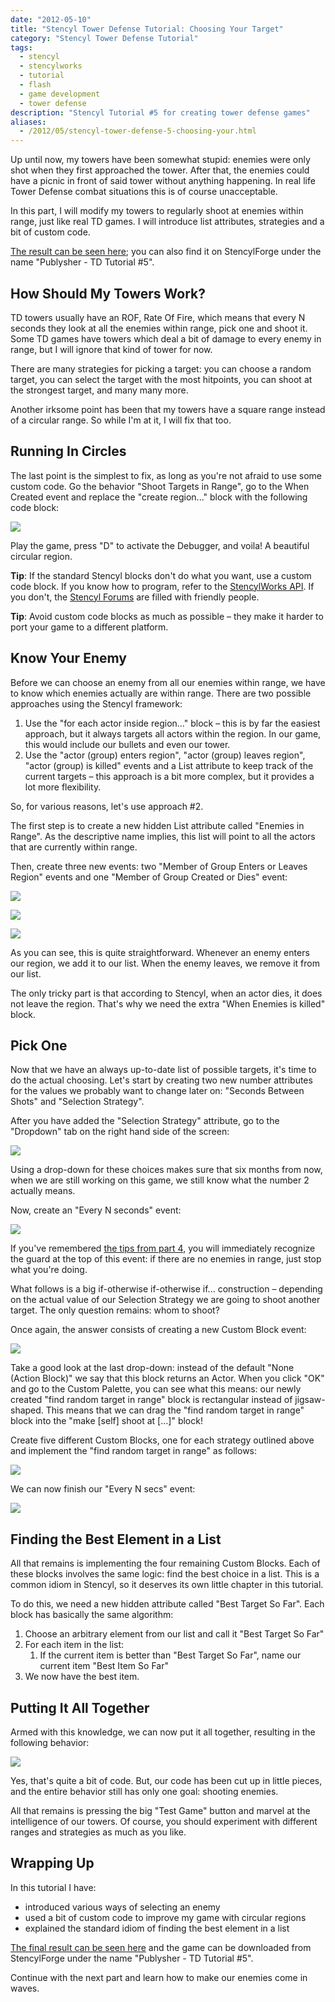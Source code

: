 ```yaml
---
date: "2012-05-10"
title: "Stencyl Tower Defense Tutorial: Choosing Your Target"
category: "Stencyl Tower Defense Tutorial"
tags:
  - stencyl
  - stencylworks
  - tutorial
  - flash
  - game development
  - tower defense
description: "Stencyl Tutorial #5 for creating tower defense games"
aliases:
  - /2012/05/stencyl-tower-defense-5-choosing-your.html
---
```


Up until now, my towers have been somewhat stupid: enemies were only shot when they first approached the tower. After
that, the enemies could have a picnic  in front of said tower without anything happening. In real life Tower Defense
combat situations this is of course unacceptable.

In this part, I will modify my towers to regularly shoot at enemies within range,
just like real TD games. I will introduce list attributes, strategies and a bit of custom code.

[The result can be seen here](http://www.stencyl.com/game/play/12575); you can also find it on StencylForge under the
name "Publysher - TD Tutorial #5".

How Should My Towers Work?
--------------------------

TD towers usually have an ROF, Rate Of Fire, which means that every N seconds they look at all the enemies within
range, pick one and shoot it. Some TD games have towers which deal a bit of damage to every enemy in range,
but I will ignore that kind of tower for now.

There are many strategies for picking a target: you can choose a random target, you can select the target with the
most hitpoints, you can shoot at the strongest target, and many many more.

Another irksome point has been that my towers have a square range instead of a circular range. So while I'm at it,
I will fix that too.

Running In Circles
------------------

The last point is the simplest to fix, as long as you're not afraid to use some custom code. Go the behavior "Shoot
Targets in Range", go to the When Created event and replace the "create region..." block with the following code block:

![](/img/stencyl/step5-0.png)

Play the game, press "D" to activate the Debugger, and voila! A beautiful circular region.

**Tip**: If the standard Stencyl blocks don't do what you want, use a custom code block. If you know how to program,
refer to the [StencylWorks API](http://api.stencyl.com/as3/). If you don't, the
[Stencyl Forums](http://community.stencyl.com/) are filled with friendly people.

**Tip**: Avoid custom code blocks as much as possible – they make it harder to port your game to a different platform.

Know Your Enemy
---------------

Before we can choose an enemy from all our enemies within range, we have to know which enemies actually are within
range. There are two possible approaches using the Stencyl framework:

1. Use the "for each actor inside region..." block – this is by far the easiest approach,
   but it always targets all actors within the region. In our game, this would include our bullets and even our tower.
2. Use the "actor (group) enters region", "actor (group) leaves region", "actor (group) is killed" events and a List
   attribute to keep track of the current targets – this approach is a bit more complex,
   but it provides a lot more flexibility.

So, for various reasons, let's use approach #2.

The first step is to create a new hidden List attribute called "Enemies in Range". As the descriptive name implies,
this list will point to all the actors that are currently within range.

Then, create three new events: two "Member of Group Enters or Leaves Region" events and one "Member of Group Created
or Dies" event:

![](/img/stencyl/step5-1.png)

![](/img/stencyl/step5-2.png)

![](/img/stencyl/step5-3.png)

As you can see, this is quite straightforward. Whenever an enemy enters our region,
we add it to our list. When the enemy leaves, we remove it from our list.

The only tricky part is that according to Stencyl, when an actor dies, it does not leave the region. That's why we
need the extra "When Enemies is killed" block.

Pick One
--------

Now that we have an always up-to-date list of possible targets, it's time to do the actual choosing. Let's start by
creating two new number attributes for the values we probably want to change later on: "Seconds Between Shots" and
"Selection Strategy".

After you have added the "Selection Strategy" attribute, go to the "Dropdown" tab on the right hand side of the screen:

![](/img/stencyl/step5-4.png)

Using a drop-down for these choices makes sure that six months from now, when we are still working on this game,
we still know what the number 2 actually means.

Now, create an "Every N seconds" event:

![](/img/stencyl/step5-5.png)


If you've remembered [the tips from part 4](http://blog.publysher.nl/2012/05/stencyl-tower-defense-4-shooting.html),
you will immediately recognize the guard at the top of this event: if there are no enemies in range,
just stop what you're doing.

What follows is a big if-otherwise if-otherwise if... construction – depending on the actual value of our Selection
Strategy we are going to shoot another target. The only question remains: whom to shoot?

Once again, the answer consists of creating a new Custom Block event:

![](/img/stencyl/step5-6.png)

Take a good look at the last drop-down: instead of the default "None (Action Block)" we say that this block returns
an Actor. When you click "OK" and go to the Custom Palette, you can see what this means: our newly created "find
random target in range" block is rectangular instead of jigsaw-shaped. This means that we can drag the "find random
target in range" block into the "make [self] shoot at [...]" block!

Create five different Custom Blocks, one for each strategy outlined above and implement the "find random target in
range" as follows:

![](/img/stencyl/step5-7.png)

We can now finish our "Every N secs" event:

![](/img/stencyl/step5-8.png)

Finding the Best Element in a List
----------------------------------

All that remains is implementing the four remaining Custom Blocks. Each of these blocks involves the same logic: find
 the best choice in a list. This is a common idiom in Stencyl, so it deserves its own little chapter in this tutorial.

To do this, we need a new hidden attribute called "Best Target So Far". Each block has basically the same algorithm:

1. Choose an arbitrary element from our list and call it "Best Target So Far"
2. For each item in the list:
   1. If the current item is better than "Best Target So Far", name our current item "Best Item So Far"
3. We now have the best item.

Putting It All Together
-----------------------

Armed with this knowledge, we can now put it all together, resulting in the following behavior:

![](/img/stencyl/step5-9.png)

Yes, that's quite a bit of code. But, our code has been cut up in little pieces, and the entire behavior still has
only one goal: shooting enemies.

All that remains is pressing the big "Test Game" button and marvel at the intelligence of our towers. Of course,
you should experiment with different ranges and strategies as much as you like.

Wrapping Up
-----------

In this tutorial I have:

- introduced various ways of selecting an enemy
- used a bit of custom code to improve my game with circular regions
- explained the standard idiom of finding the best element in a list

[The final result can be seen here](http://www.stencyl.com/game/play/12575) and the game can be downloaded from
StencylForge under the name "Publysher - TD Tutorial #5".

Continue with the next part and learn how to make our enemies come in waves.

